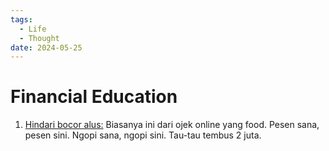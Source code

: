 ```yaml
---
tags:
  - Life
  - Thought
date: 2024-05-25
---
```


# Financial Education

1. <ins>Hindari bocor alus:</ins> Biasanya ini dari ojek online yang food. Pesen sana, pesen sini. Ngopi sana, ngopi sini. Tau-tau tembus 2 juta.


